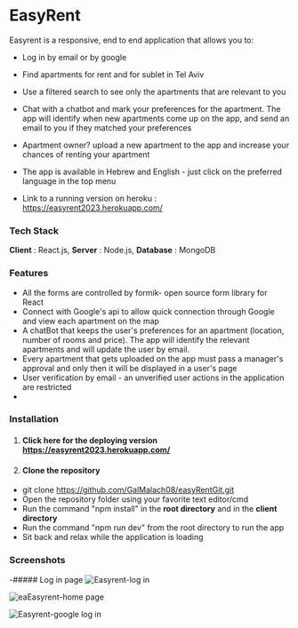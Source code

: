 # EasyRent
Easyrent is a responsive, end to end application that allows you to:

- Log in by email or by google

- Find apartments for rent and for sublet in Tel Aviv

- Use a filtered search to see only the apartments that are relevant to you

- Chat with a chatbot and mark your preferences for the apartment.
The app will identify when new apartments come up on the app, and send an email to you if they matched your preferences

- Apartment owner? upload a new apartment to the app and increase your chances of renting your apartment

- The app is available in Hebrew and English - just click on the preferred language in the top menu

- Link to a running version on heroku : https://easyrent2023.herokuapp.com/

### Tech Stack
**Client** : React.js,
**Server** : Node.js,
**Database** : MongoDB

### Features
- All the forms are controlled by formik- open source form library for React 
- Connect with Google's api to allow quick connection through Google and view each apartment on the map
- A chatBot that keeps the user's preferences for an apartment (location, number of rooms and price). The app will identify the relevant apartments and will update the user by email.
- Every apartment that gets uploaded on the app must pass a manager's approval and only then it will be displayed in a user's page
- User verification by email - an unverified user actions in the application are restricted
- 
### Installation
1. #### Click here for the deploying version https://easyrent2023.herokuapp.com/
2.  #### Clone the repository
- git clone https://github.com/GalMalach08/easyRentGit.git
- Open the repository folder using your favorite text editor/cmd
- Run the command "npm install" in the **root directory** and in the **client directory**
- Run the command "npm run dev" from the root directory to run the app
- Sit back and relax while the application is loading

### Screenshots
-##### Log in page
![Easyrent-log in](https://user-images.githubusercontent.com/75367465/179487339-f5d5b5ea-ac4c-4da5-ad76-093b1215c7af.jpeg)

![eaEasyrent-home page](https://user-images.githubusercontent.com/75367465/179487371-66db76a9-1457-472a-9e68-e21d6530e919.jpeg)

![Easyrent-google log in](https://user-images.githubusercontent.com/75367465/179487121-fc2271d8-5a15-40e0-adda-63b70a8d5995.jpeg)

